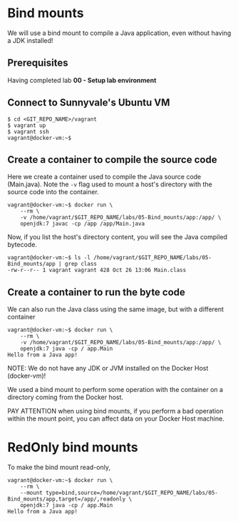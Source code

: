 # Bind mounts

We will use a bind mount to compile a Java application, even without having a JDK installed!

## Prerequisites

Having completed lab **00 - Setup lab environment**

## Connect to Sunnyvale's Ubuntu VM

```console
$ cd <GIT_REPO_NAME>/vagrant
$ vagrant up
$ vagrant ssh
vagrant@docker-vm:~$ 
```

## Create a container to compile the source code

Here we create a container used to compile the Java source code (Main.java). 
Note the `-v` flag used to mount a host's directory with the source code into the container.

```console
vagrant@docker-vm:~$ docker run \
    --rm \
    -v /home/vagrant/$GIT_REPO_NAME/labs/05-Bind_mounts/app:/app/ \
    openjdk:7 javac -cp /app /app/Main.java
```

Now, if you list the host's directory content, you will see the Java compiled bytecode.

```console
vagrant@docker-vm:~$ ls -l /home/vagrant/$GIT_REPO_NAME/labs/05-Bind_mounts/app | grep class
-rw-r--r-- 1 vagrant vagrant 428 Oct 26 13:06 Main.class
```

## Create a container to run the byte code

We can also run the Java class using the same image, but with a different container

```console
vagrant@docker-vm:~$ docker run \
    --rm \
    -v /home/vagrant/$GIT_REPO_NAME/labs/05-Bind_mounts/app:/app/ \
    openjdk:7 java -cp / app.Main
Hello from a Java app!
```

NOTE: We do not have any JDK or JVM installed on the Docker Host (docker-vm)!

We used a bind mount to perform some operation with the container on a directory coming from the Docker host.

PAY ATTENTION when using bind mounts, if you perform a bad operation within the mount point, you can affect data on your Docker Host machine.

# RedOnly bind mounts

To make the bind mount read-only, 

```console
vagrant@docker-vm:~$ docker run \
    --rm \
    --mount type=bind,source=/home/vagrant/$GIT_REPO_NAME/labs/05-Bind_mounts/app,target=/app/,readonly \
    openjdk:7 java -cp / app.Main
Hello from a Java app!
```



